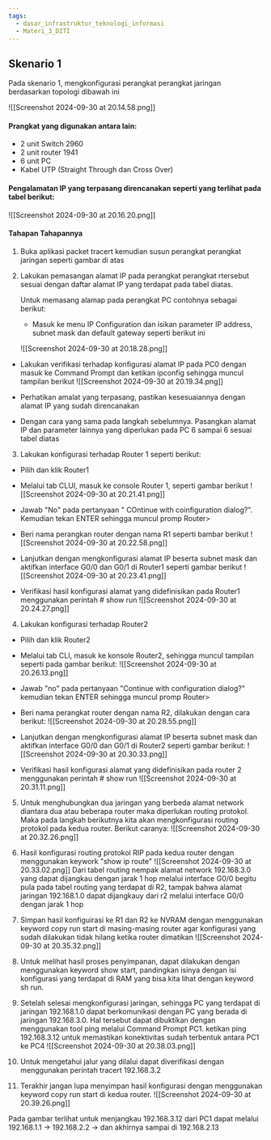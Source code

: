 ```yaml
---
tags:
  - dasar_infrastruktur_teknologi_informasi
  - Materi_3_DITI
---
```

## Skenario 1

Pada skenario 1, mengkonfigurasi perangkat perangkat jaringan berdasarkan topologi dibawah ini

![[Screenshot 2024-09-30 at 20.14.58.png]]

#### Prangkat yang digunakan antara lain:

- 2 unit Switch 2960
- 2 unit router 1941
- 6 unit PC
- Kabel UTP (Straight Through dan Cross Over)

#### Pengalamatan IP yang terpasang direncanakan seperti yang terlihat pada tabel berikut:

![[Screenshot 2024-09-30 at 20.16.20.png]]

#### Tahapan Tahapannya

1. Buka aplikasi packet tracert kemudian susun perangkat perangkat jaringan seperti gambar di atas
   
2. Lakukan pemasangan alamat IP pada perangkat perangkat rtersebut sesuai dengan daftar alamat IP yang terdapat pada tabel diatas.
   
   Untuk memasang alamap pada perangkat PC contohnya sebagai berikut:
   
   - Masuk ke menu IP Configuration dan isikan parameter IP address, subnet mask dan default gateway seperti berikut ini
     
    ![[Screenshot 2024-09-30 at 20.18.28.png]]

- Lakukan verifikasi terhadap konfigurasi alamat IP pada PC0 dengan masuk ke Command Prompt dan ketikan ipconfig sehingga muncul tampilan berikut
	![[Screenshot 2024-09-30 at 20.19.34.png]]

- Perhatikan amalat yang terpasang, pastikan kesesuaiannya dengan alamat IP yang sudah direncanakan
- Dengan cara yang sama pada langkah sebelumnya. Pasangkan alamat IP dan parameter lainnya yang diperlukan pada PC 6 sampai 6 sesuai tabel diatas

3. Lakukan konfigurasi terhadap Router 1 seperti berikut:
   
- Pilih dan klik Router1
  
- Melalui tab CLUI, masuk ke console Router 1, seperti gambar berikut
	  ![[Screenshot 2024-09-30 at 20.21.41.png]]

- Jawab "No" pada pertanyaan " COntinue with coinfiguration dialog?". Kemudian tekan ENTER sehingga muncul promp Router>
  
- Beri nama perangkan router dengan nama R1 seperti bambar berikut
	  ![[Screenshot 2024-09-30 at 20.22.58.png]]

- Lanjutkan dengan mengkonfigurasi alamat IP beserta subnet mask dan aktifkan interface G0/0 dan G0/1 di Router1 seperti gambar berikut
	  ![[Screenshot 2024-09-30 at 20.23.41.png]]

- Verifikasi hasil konfigurasi alamat yang didefinisikan pada Router1 menggunakan perintah # show run
	  ![[Screenshot 2024-09-30 at 20.24.27.png]]

4. Lakukan konfigurasi terhadap Router2

- Pilih dan klik Router2
  
- Melalui tab CLI, masuk ke konsole Router2, sehingga muncul tampilan seperti pada gambar berikut:
	![[Screenshot 2024-09-30 at 20.26.13.png]]

- Jawab "no" pada pertanyaan "Continue with configuration dialog?" kemudian tekan ENTER sehingga muncul promp Router>
  
- Beri nama perangkat router dengan nama R2, dilakukan dengan cara berikut:
	![[Screenshot 2024-09-30 at 20.28.55.png]]

- Lanjutkan dengan mengkonfigurasi alamat IP beserta subnet mask dan aktifkan interface G0/0 dan G0/1 di Router2 seperti gambar berikut:
	![[Screenshot 2024-09-30 at 20.30.33.png]]

- Verifikasi hasil konfigurasi alamat yang didefinisikan pada router 2 menggunakan perintah # show run
	  ![[Screenshot 2024-09-30 at 20.31.11.png]]

 
 5. Untuk menghubungkan dua jaringan yang berbeda alamat network diantara dua atau beberapa router maka diperlukan routing protokol. Maka pada langkah berikutnya kita akan mengkonfigurasi routing protokol pada kedua router. Berikut caranya:
	![[Screenshot 2024-09-30 at 20.32.26.png]]

6. Hasil konfigurasi routing protokol RIP pada kedua router dengan menggunakan keywork "show ip route"
	![[Screenshot 2024-09-30 at 20.33.02.png]]
	 Dari tabel routing nempak alamat network 192.168.3.0 yang dapat dijangkau dengan jarak 1 hop melalui interface G0/0 begitu pula pada tabel routing yang terdapat di R2, tampak bahwa alamat jaringan 192.168.1.0 dapat dijangkauy dari r2 melalui interface G0/0 dengan jarak 1 hop


7.  Simpan hasil konfiguirasi ke R1 dan R2 ke NVRAM dengan menggunakan keyword copy run start di masing-masing router agar konfigurasi yang sudah dilakukan tidak hilang ketika router dimatikan
	   ![[Screenshot 2024-09-30 at 20.35.32.png]]

8. Untuk melihat hasil proses penyimpanan, dapat dilakukan dengan menggunakan keyword show start, pandingkan isinya dengan isi konfigurasi yang terdapat di RAM yang bisa kita lihat dengan keyword sh run.
   
9. Setelah selesai mengkonfigurasi jaringan, sehingga PC yang terdapat di jaringan 192.168.1.0 dapat berkomunikasi dengan PC yang berada di jaringan 192.168.3.0. Hal tersebut dapat dibuktikan dengan menggunakan tool ping melalui Command Prompt PC1. ketikan ping 192.168.3.12 untuk memastikan konektivitas sudah terbentuk antara PC1 ke PC4
	   ![[Screenshot 2024-09-30 at 20.38.03.png]]

10. Untuk mengetahui jalur yang dilalui dapat diverifikasi dengan menggunakan perintah tracert 192.168.3.2

11. Terakhir jangan lupa menyimpan hasil konfigurasi dengan menggunakan keyword copy run start di kedua router.
	![[Screenshot 2024-09-30 at 20.39.26.png]]

Pada gambar terlihat untuk menjangkau 192.168.3.12 dari PC1 dapat melalui 192.168.1.1 -> 192.168.2.2 -> dan akhirnya sampai di 192.168.2.13